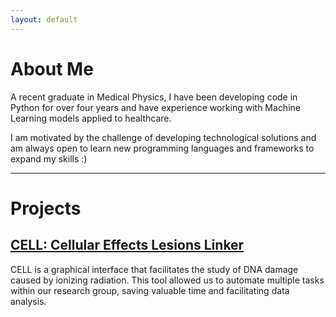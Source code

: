 ```yaml
---
layout: default
---
```



# About Me
A recent graduate in Medical Physics, I have been developing code in Python for over four years and have experience working with Machine Learning models applied to healthcare. 

I am motivated by the challenge of developing technological solutions and am always open to learn new programming languages and frameworks to expand my skills :)

---------------
# Projects

## [CELL: Cellular Effects Lesions Linker](./interfaz_grafica_adn.md)

CELL is a graphical interface that facilitates the study of DNA damage caused by ionizing radiation. This tool allowed us to automate multiple tasks within our research group, saving valuable time and facilitating data analysis.